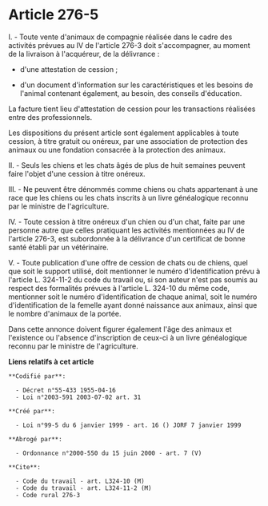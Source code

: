 # Article 276-5

I. - Toute vente d'animaux de compagnie réalisée dans le cadre des activités prévues au IV de l'article 276-3 doit
s'accompagner, au moment de la livraison à l'acquéreur, de la délivrance :

- d'une attestation de cession ;

- d'un document d'information sur les caractéristiques et les besoins de l'animal contenant également, au besoin, des
conseils d'éducation.

La facture tient lieu d'attestation de cession pour les transactions réalisées entre des professionnels.

Les dispositions du présent article sont également applicables à toute cession, à titre gratuit ou onéreux, par une
association de protection des animaux ou une fondation consacrée à la protection des animaux.

II. - Seuls les chiens et les chats âgés de plus de huit semaines peuvent faire l'objet d'une cession à titre onéreux.

III. - Ne peuvent être dénommés comme chiens ou chats appartenant à une race que les chiens ou les chats inscrits à un livre
généalogique reconnu par le ministre de l'agriculture.

IV. - Toute cession à titre onéreux d'un chien ou d'un chat, faite par une personne autre que celles pratiquant les activités
mentionnées au IV de l'article 276-3, est subordonnée à la délivrance d'un certificat de bonne santé établi par un
vétérinaire.

V. - Toute publication d'une offre de cession de chats ou de chiens, quel que soit le support utilisé, doit mentionner le
numéro d'identification prévu à l'article L. 324-11-2 du code du travail ou, si son auteur n'est pas soumis au respect des
formalités prévues à l'article L. 324-10 du même code, mentionner soit le numéro d'identification de chaque animal, soit le
numéro d'identification de la femelle ayant donné naissance aux animaux, ainsi que le nombre d'animaux de la portée.

Dans cette annonce doivent figurer également l'âge des animaux et l'existence ou l'absence d'inscription de ceux-ci à un
livre généalogique reconnu par le ministre de l'agriculture.

**Liens relatifs à cet article**

	**Codifié par**:

	  - Décret n°55-433 1955-04-16
	  - Loi n°2003-591 2003-07-02 art. 31

	**Créé par**:

	  - Loi n°99-5 du 6 janvier 1999 - art. 16 () JORF 7 janvier 1999

	**Abrogé par**:

	  - Ordonnance n°2000-550 du 15 juin 2000 - art. 7 (V)

	**Cite**:

	  - Code du travail - art. L324-10 (M)
	  - Code du travail - art. L324-11-2 (M)
	  - Code rural 276-3
